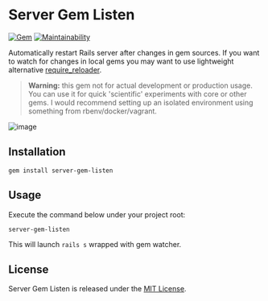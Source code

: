 # Server Gem Listen 
[![Gem](https://img.shields.io/gem/v/server-gem-listen.svg)](https://rubygems.org/gems/server-gem-listen) [![Maintainability](https://api.codeclimate.com/v1/badges/c2ed6ff9dbf6a06694f3/maintainability)](https://codeclimate.com/github/vavgustov/server-gem-listen/maintainability)

Automatically restart Rails server after changes in gem sources. If you want to watch for changes
in local gems you may want to use lightweight alternative [require_reloader](https://github.com/teohm/require_reloader).  

> **Warning:** this gem not for actual development or production usage. You can use it for quick 
'scientific' experiments with core or other gems. I would recommend setting up an isolated 
environment using something from rbenv/docker/vagrant.

![image](https://user-images.githubusercontent.com/312873/34501834-c411abb0-f021-11e7-9ce0-34abdc1ae1cb.png)
 
## Installation

```
gem install server-gem-listen
```

## Usage
Execute the command below under your project root:
```
server-gem-listen
```
This will launch `rails s` wrapped with gem watcher.

## License

Server Gem Listen is released under the [MIT License](https://opensource.org/licenses/MIT).
